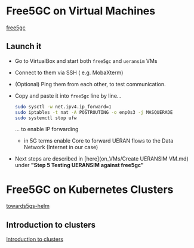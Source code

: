 # Free5GC on Virtual Machines

[free5gc](https://www.free5gc.org)

## Launch it

- Go to VirtualBox and start both `free5gc` and `ueransim` VMs

- Connect to them via SSH ( e.g. MobaXterm)

- (Optional) Ping them from each other, to test communication.

- Copy and paste it into `free5gc` line by line...

  ```bash
  sudo sysctl -w net.ipv4.ip_forward=1
  sudo iptables -t nat -A POSTROUTING -o enp0s3 -j MASQUERADE
  sudo systemctl stop ufw
  ```

  ... to enable IP forwarding

  - in 5G terms enable Core to forward UERAN flows to the Data Network (Internet in our case)

- Next steps are described in [here](on_VMs/Create UERANSIM VM.md) under **"Step 5 Testing UERANSIM against free5gc"**

# Free5GC on Kubernetes Clusters

[towards5gs-helm](https://github.com/Orange-OpenSource/towards5gs-helm)

## Introduction to clusters

[Introduction to clusters](on_Clusters/Clusters_intro.md)

